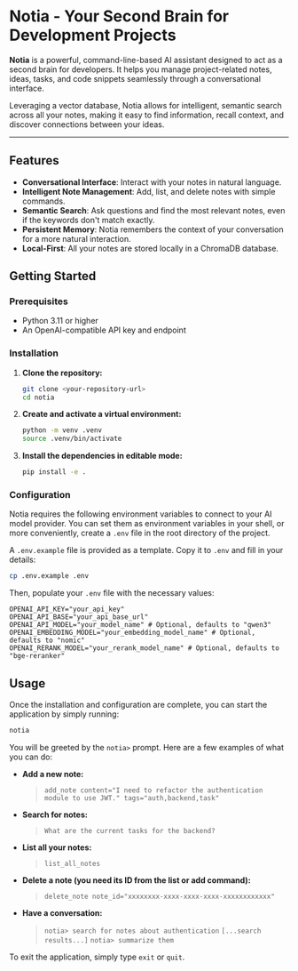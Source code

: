 # Notia - Your Second Brain for Development Projects

**Notia** is a powerful, command-line-based AI assistant designed to act as a second brain for developers. It helps you manage project-related notes, ideas, tasks, and code snippets seamlessly through a conversational interface.

Leveraging a vector database, Notia allows for intelligent, semantic search across all your notes, making it easy to find information, recall context, and discover connections between your ideas.

---

## Features

- **Conversational Interface**: Interact with your notes in natural language.
- **Intelligent Note Management**: Add, list, and delete notes with simple commands.
- **Semantic Search**: Ask questions and find the most relevant notes, even if the keywords don't match exactly.
- **Persistent Memory**: Notia remembers the context of your conversation for a more natural interaction.
- **Local-First**: All your notes are stored locally in a ChromaDB database.

## Getting Started

### Prerequisites

- Python 3.11 or higher
- An OpenAI-compatible API key and endpoint

### Installation

1.  **Clone the repository:**
    ```bash
    git clone <your-repository-url>
    cd notia
    ```

2.  **Create and activate a virtual environment:**
    ```bash
    python -m venv .venv
    source .venv/bin/activate
    ```

3.  **Install the dependencies in editable mode:**
    ```bash
    pip install -e .
    ```

### Configuration

Notia requires the following environment variables to connect to your AI model provider. You can set them as environment variables in your shell, or more conveniently, create a `.env` file in the root directory of the project.

A `.env.example` file is provided as a template. Copy it to `.env` and fill in your details:

```bash
cp .env.example .env
```

Then, populate your `.env` file with the necessary values:

```
OPENAI_API_KEY="your_api_key"
OPENAI_API_BASE="your_api_base_url"
OPENAI_API_MODEL="your_model_name" # Optional, defaults to "qwen3"
OPENAI_EMBEDDING_MODEL="your_embedding_model_name" # Optional, defaults to "nomic"
OPENAI_RERANK_MODEL="your_rerank_model_name" # Optional, defaults to "bge-reranker"
```



## Usage

Once the installation and configuration are complete, you can start the application by simply running:

```bash
notia
```

You will be greeted by the `notia>` prompt. Here are a few examples of what you can do:

- **Add a new note:**
  > `add_note content="I need to refactor the authentication module to use JWT." tags="auth,backend,task"`

- **Search for notes:**
  > `What are the current tasks for the backend?`

- **List all your notes:**
  > `list_all_notes`

- **Delete a note (you need its ID from the list or add command):**
  > `delete_note note_id="xxxxxxxx-xxxx-xxxx-xxxx-xxxxxxxxxxxx"`

- **Have a conversation:**
  > `notia> search for notes about authentication`
  > `[...search results...]`
  > `notia> summarize them`

To exit the application, simply type `exit` or `quit`.
